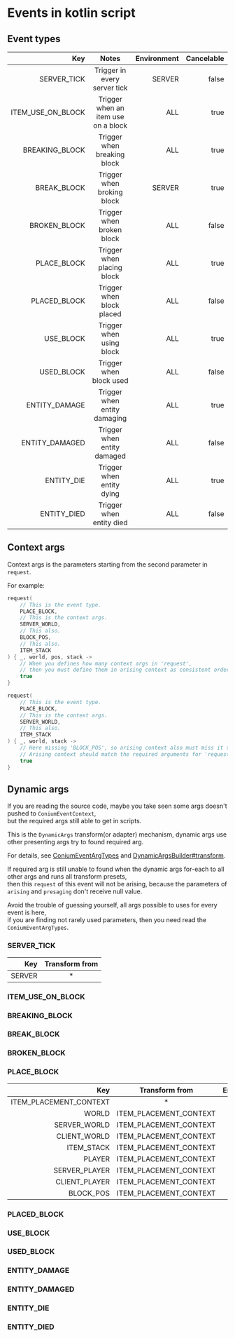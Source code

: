 # Events in kotlin script

## Event types

|               Key |                Notes                | Environment | Cancelable |
|------------------:|:-----------------------------------:|------------:|-----------:|
|       SERVER_TICK |    Trigger in every server tick     |      SERVER |      false |
| ITEM_USE_ON_BLOCK | Trigger when an item use on a block |         ALL |       true |
|    BREAKING_BLOCK |     Trigger when breaking block     |         ALL |       true |
|       BREAK_BLOCK |     Trigger when broking block      |      SERVER |       true |
|      BROKEN_BLOCK |      Trigger when broken block      |         ALL |      false |
|       PLACE_BLOCK |     Trigger when placing block      |         ALL |       true |
|      PLACED_BLOCK |      Trigger when block placed      |         ALL |      false |
|         USE_BLOCK |      Trigger when using block       |         ALL |       true |
|        USED_BLOCK |       Trigger when block used       |         ALL |      false |
|     ENTITY_DAMAGE |    Trigger when entity damaging     |         ALL |       true |
|    ENTITY_DAMAGED |     Trigger when entity damaged     |         ALL |      false |
|        ENTITY_DIE |      Trigger when entity dying      |         ALL |       true |
|       ENTITY_DIED |      Trigger when entity died       |         ALL |      false |

## Context args

Context args is the parameters starting from the second parameter in ```request```.

For example:

``` kts
request(
    // This is the event type.
    PLACE_BLOCK,
    // This is the context args.
    SERVER_WORLD,
    // This also.
    BLOCK_POS,
    // This also.
    ITEM_STACK
) { _, world, pos, stack ->
    // When you defines how many context args in 'request',
    // then you must define them in arising context as consistent order and quantity.
    true
}

request(
    // This is the event type.
    PLACE_BLOCK,
    // This is the context args.
    SERVER_WORLD,
    // This also.
    ITEM_STACK
) { _, world, stack ->
    // Here missing 'BLOCK_POS', so arising context also must miss it to match requiring args.
    // Arising context should match the required arguments for 'request'.
    true
}
```

## Dynamic args

If you are reading the source code, maybe you take seen some args doesn't pushed to ```ConiumEventContext```,\
but the required args still able to get in scripts.

This is the ```DynamicArgs``` transform(or adapter) mechanism, dynamic args use other presenting args try to found required arg.

For details, see [ConiumEventArgTypes](/src/main/java/com/github/cao/awa/conium/event/type/ConiumEventArgTypes.kt) and [DynamicArgsBuilder#transform](/src/main/java/com/github/cao/awa/conium/parameter/DynamicArgsBuilder.kt).

If required arg is still unable to found when the dynamic args for-each to all other args and runs all transform presets,\
then this ```request``` of this event will not be arising, because the parameters of ```arising``` and ```presaging``` don't receive null value.

Avoid the trouble of guessing yourself, all args possible to uses for every event is here, \
if you are finding not rarely used parameters, then you need read the ```ConiumEventArgTypes```.

### SERVER_TICK

|    Key | Transform from |
|-------:|:--------------:|
| SERVER |       *        |

### ITEM_USE_ON_BLOCK

### BREAKING_BLOCK

### BREAK_BLOCK

### BROKEN_BLOCK

### PLACE_BLOCK

|                    Key |     Transform from     | Environment |
|-----------------------:|:----------------------:|------------:|
| ITEM_PLACEMENT_CONTEXT |           *            |         ALL |
|                  WORLD | ITEM_PLACEMENT_CONTEXT |         ALL |
|           SERVER_WORLD | ITEM_PLACEMENT_CONTEXT |      SERVER |
|           CLIENT_WORLD | ITEM_PLACEMENT_CONTEXT |      CLIENT |
|             ITEM_STACK | ITEM_PLACEMENT_CONTEXT |         ALL |
|                 PLAYER | ITEM_PLACEMENT_CONTEXT |         ALL |
|          SERVER_PLAYER | ITEM_PLACEMENT_CONTEXT |      SERVER |
|          CLIENT_PLAYER | ITEM_PLACEMENT_CONTEXT |      CLIENT |
|              BLOCK_POS | ITEM_PLACEMENT_CONTEXT |         ALL |

### PLACED_BLOCK

### USE_BLOCK

### USED_BLOCK

### ENTITY_DAMAGE

### ENTITY_DAMAGED

### ENTITY_DIE

### ENTITY_DIED
